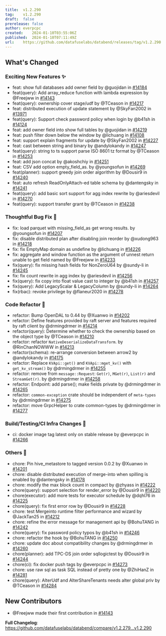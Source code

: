 ```yaml
---
title:	v1.2.290
tag:	v1.2.290
draft:	false
prerelease:	false
author:	everpcpc
created:	2024-01-10T03:55:06Z
published:	2024-01-10T07:11:49Z
url:	https://github.com/datafuselabs/databend/releases/tag/v1.2.290
---
```

<!-- Release notes generated using configuration in .github/release.yml at 3b3e0c30ecc11cff424ff97cccf22ef5cc85f47e -->

## What's Changed
### Exciting New Features ✨
* feat: show full databases add owner field by @guojidan in [#14184](https://github.com/datafuselabs/databend/pull/14184)
* feat(query): Add array_reduce function with lambda expression by @Freejww in [#14143](https://github.com/datafuselabs/databend/pull/14143)
* feat(query): ownership cover stage/udf by @TCeason in [#14217](https://github.com/datafuselabs/databend/pull/14217)
* feat: distributed execution of update statement by @SkyFan2002 in [#13971](https://github.com/datafuselabs/databend/pull/13971)
* feat(query): Support check password policy when login by @b41sh in [#14124](https://github.com/datafuselabs/databend/pull/14124)
* feat: add owner field into show full tables by @guojidan in [#14219](https://github.com/datafuselabs/databend/pull/14219)
* feat: push filter down below the window by @lichuang in [#14108](https://github.com/datafuselabs/databend/pull/14108)
* feat: support explain fragments for update by @SkyFan2002 in [#14227](https://github.com/datafuselabs/databend/pull/14227)
* feat: cast between string and binary by @andylokandy in [#14247](https://github.com/datafuselabs/databend/pull/14247)
* feat(query): string to ts support parse ISO 8601 tz format by @TCeason in [#14253](https://github.com/datafuselabs/databend/pull/14253)
* feat: add json concat by @akoshchiy in [#14251](https://github.com/datafuselabs/databend/pull/14251)
* feat: CSV add option empty_field_as. by @youngsofun in [#14269](https://github.com/datafuselabs/databend/pull/14269)
* feat(planner): support greedy join order algorithm by @Dousir9 in [#14240](https://github.com/datafuselabs/databend/pull/14240)
* feat: auto refresh ReadOnlyAttach-ed table schema by @dantengsky in [#14241](https://github.com/datafuselabs/databend/pull/14241)
* feat(query): add basic sort support for agg index rewrite by @ariesdevil in [#14270](https://github.com/datafuselabs/databend/pull/14270)
* feat(query): support transfer grant by @TCeason in [#14238](https://github.com/datafuselabs/databend/pull/14238)
### Thoughtful Bug Fix 🔧
* fix: load parquet with missing_field_as get wrong results. by @youngsofun in [#14207](https://github.com/datafuselabs/databend/pull/14207)
* fix: disable distributed plan after disabling join reorder by @xudong963 in [#14218](https://github.com/datafuselabs/databend/pull/14218)
* fix: fix EmptyMap domain as undefine by @lichuang in [#14226](https://github.com/datafuselabs/databend/pull/14226)
* fix: aggregate and window function as the argument of unnest return unable to get field named by @Freejww in [#14233](https://github.com/datafuselabs/databend/pull/14233)
* fix(query): fix missing hash fields for NonZeroU64 by @sundy-li in [#14245](https://github.com/datafuselabs/databend/pull/14245)
* fix: fix count rewrite in agg index by @ariesdevil in [#14256](https://github.com/datafuselabs/databend/pull/14256)
* fix(query): fix copy into float value cast to integer by @b41sh in [#14257](https://github.com/datafuselabs/databend/pull/14257)
* fix(query): Add LegacyScalar & LegacyColumn by @sundy-li in [#14264](https://github.com/datafuselabs/databend/pull/14264)
* fix(rbac): revoke privilege by @flaneur2020 in [#14278](https://github.com/datafuselabs/databend/pull/14278)
### Code Refactor 🎉
* refactor: Bump OpenDAL to 0.44 by @Xuanwo in [#14202](https://github.com/datafuselabs/databend/pull/14202)
* refactor: Define features provided by raft server and features required by raft client by @drmingdrmer in [#14214](https://github.com/datafuselabs/databend/pull/14214)
* refactor(query): Determine whether to check the ownership based on the object type by @TCeason in [#14210](https://github.com/datafuselabs/databend/pull/14210)
* refactor: refactor `NativeDeserializeDataTransform`. by @RinChanNOWWW in [#14213](https://github.com/datafuselabs/databend/pull/14213)
* refactor(schema): re-arrange conversion between arrow2 by @andylokandy in [#14175](https://github.com/datafuselabs/databend/pull/14175)
* refactor: Replace `KVApi::get()` and `KVApi::mget_kv()` with `get_kv_stream()` by @drmingdrmer in [#14255](https://github.com/datafuselabs/databend/pull/14255)
* refactor: remove from `message::Request`: `Get(r)`, `MGet(r)`, `List(r)` and `StreamGet(r)`. by @drmingdrmer in [#14258](https://github.com/datafuselabs/databend/pull/14258)
* refactor: Endpoint: add parse(); make fields private by @drmingdrmer in [#14265](https://github.com/datafuselabs/databend/pull/14265)
* refactor: `common-exception` crate should be independent of `meta-types` by @drmingdrmer in [#14275](https://github.com/datafuselabs/databend/pull/14275)
* refactor: move GrpcHelper to crate common-types by @drmingdrmer in [#14277](https://github.com/datafuselabs/databend/pull/14277)
### Build/Testing/CI Infra Changes 🔌
* ci: docker image tag latest only on stable release by @everpcpc in [#14266](https://github.com/datafuselabs/databend/pull/14266)
### Others 📒
* chore: Pin hive_metastore to tagged version 0.0.2 by @Xuanwo in [#14201](https://github.com/datafuselabs/databend/pull/14201)
* chore: disable distributed execution of merge-into when spilling is enabled by @dantengsky in [#14178](https://github.com/datafuselabs/databend/pull/14178)
* chore: modify the max block count in compact by @zhyass in [#14222](https://github.com/datafuselabs/databend/pull/14222)
* chore(query): support selection for render_error by @Dousir9 in [#14220](https://github.com/datafuselabs/databend/pull/14220)
* chore(executor): add more tests for executor schedule by @dqhl76 in [#14225](https://github.com/datafuselabs/databend/pull/14225)
* chore(query): fix first error row by @Dousir9 in [#14228](https://github.com/datafuselabs/databend/pull/14228)
* chore: test Mergeinto runtime filter performance and wizard by @JackTan25 in [#14212](https://github.com/datafuselabs/databend/pull/14212)
* chore: refine the error message for management api by @BohuTANG in [#14242](https://github.com/datafuselabs/databend/pull/14242)
* chore(query): fix password policy typos by @b41sh in [#14246](https://github.com/datafuselabs/databend/pull/14246)
* chore: refactor the hook by @BohuTANG in [#14250](https://github.com/datafuselabs/databend/pull/14250)
* chore: update doc about compatibility changes by @drmingdrmer in [#14260](https://github.com/datafuselabs/databend/pull/14260)
* chore(planner): add TPC-DS join order sqllogictest by @Dousir9 in [#14244](https://github.com/datafuselabs/databend/pull/14244)
* chore(ci): fix docker push tags by @everpcpc in [#14273](https://github.com/datafuselabs/databend/pull/14273)
* chore: use raw sql as task SQL instead of pretty one by @ZhiHanZ in [#14281](https://github.com/datafuselabs/databend/pull/14281)
* chore(query): AlterUdf and AlterShareTenants needs alter global priv by @TCeason in [#14284](https://github.com/datafuselabs/databend/pull/14284)

## New Contributors
* @Freejww made their first contribution in [#14143](https://github.com/datafuselabs/databend/pull/14143)

**Full Changelog**: https://github.com/datafuselabs/databend/compare/v1.2.279...v1.2.290
